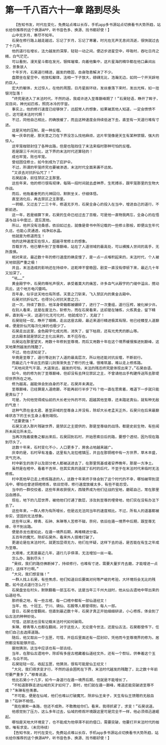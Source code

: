 # 第一千八百六十一章 路到尽头
        【告知书友，时代在变化，免费站点难以长存，手机app多书源站点切换看书大势所趋，站长给你推荐的这个换源APP，听书音色多、换源、找书都好使！】
       山中无岁月，寒尽不知年。
       石昊在修行路上越走越远，忘记了岁月，忘记了寒暑，时光在无声无息间流逝，很快就过去了十几年。
       他的道行在增长，法力越发的深厚，轻轻一动之间，便迈步进星空中，呼吸时，吞吐日月之精，白气茫茫。
       可以看到，漫天星斗都在发光，银辉璀璨，向着他集中，这片星海的精华都在他口鼻间出没，景象骇人
       十年岁月，石昊道行精进，越发的稳固，自身隐患解决了不少。
       盘膝坐在星空中，他放松躯体，法相一下子放大，磅礴无比，浩瀚无边，如同一个开天辟地的巨人。
       宏大的躯体，太过惊人，在他的周围，日月星辰环绕，发丝垂落下来时，发出光辉，如一挂银河坠落！
       “终究是进入了末法时代，不然的话，我或许进入至尊巅峰期了！”石昊轻语，睁开了眸子，双目间，神光如匹练，照亮冰冷的宇宙。
       事实上，他的修行速度已经够快了，远超常人的想象，如果被其他人知道，一定会愤愤不已，这可是末法时代啊！
       不过，同他自己相比，的确放缓了，而且这种速度会持续低迷下去，直至有一天道行难有寸进。
       这是天地的压制，是一种反噬。
       唯一庆幸的是，那天意之刀在下界没怎么找他麻烦，这片牢笼像是天生有某种禁锢，强大的惊人。
       这牢笼枷锁封住了各种出路，但是也阻挡住了末法来临时那种可怕的反噬。
       若是跟三千州对比，这下界的末法时代还算轻的！
       成也牢笼，败也牢笼。
       曾经困住修士，如今到成为了庇护伞。
       不过，所谓的牢笼终究也要被渗透，末法时代全面来袭不远矣。
       “又该去对抗折仙咒了！”
       石昊起身，前往禁区之主那里。
       这些年来，他的修行很有规律，每隔一段时间就去虚神界，生死搏杀，跟牢笼那里的生物大作战。
       而后，他拖着垂死的元神回归，默默坐关，仔细体悟。
       直至消化后，再去禁区之主那里。
       一转眼，又过去了二三十年，修道无岁月，石昊全身心的投入在当中，增进自己的道行，不断前进。
       这一年，若是细算下来，石昊的生命已经过去了百载，可是他一直物我两忘，全身心的在悟道与战斗中度过，遗忘其他。
       所以，他并没有沧桑感，依旧如过去，就像是骨书中所记载的一些修士那般，即便出生年代久远，也能心灵通透，纯净如水晶。
       他就是为修道而生！
       他的这种速度实在惊人，超越寻常修士的想象。
       百载岁月，他已攀升到了至尊巅峰，站在了人道领域的最高处，可以横推人世间的高手，无所畏惧。
       相对来说，最近数十年的修行速度的确变慢了，是一点一点堆积起来的，末法时代，个人被天地锁困严重之极！
       并且，末法造成的影响还在持续中，这乾坤不曾稳固，剧变一直没有停顿下来，最近几十年又加深了。
       “吼……”
       黄金殿宇中，石昊的嘶吼声很大，承受着莫大的痛苦，许多血气从殿宇的门缝中溢出，搅动风云，这个地方电闪雷鸣。
       百年身，似乎这天地也有所感，天意之刀斩来，飞入禁区内的黄金古殿中。
       石昊对抗折仙咒，也得分心对抗天意之刀，
       这一次，持续了数日，他浑身骨骼都被碾碎了，进行了一次重组，道行压榨，被化掉少许。
       在别人看来，这是在废法力，斩修为，而在石昊看来，这却是在锤炼，火炼真金，留下精粹，直到有一天，这道行化无可化时，他就成功了，无敌了！
       石昊轻轻一叹，睁开了眼睛，走出这座古殿，最近来道行精进极其有限，他已经臻至人道巅峰，便是折仙咒每次化掉的也极少了。
       石昊走出这里，金色殿宇化成光雨，消失了，留下枯寂，还有光秃秃的断山等。
       这古殿本就是禁区之主化出来的，本不应存在。
       石昊站在那里望天，用数十年修到至尊境，而后又用数十年在这个境界缓慢推进到巅峰，这天地果然越发的残酷了。
       不过，他也该知足了。
       毕竟是至尊了，道行等达到了人道的最高层次，所以他还能对抗反噬，不断前行。
       而最近几十年出生的婴儿则渐渐失去了修行的土壤，很难筑基，难以走上修炼路。
       “天地间灵气干涸，大道渐远，越发的可怕，末法的残忍终究是体现出来了。”石昊自语。
       如今，他的修为到了至尊巅峰，但却没有去拜见禁区之主，不曾请他出手构建传送阵去那堤坝世界所在之地。
       修为越高，越能体会到自身的不足，石昊并未满足。
       至尊巅峰，已经算是人道绝巅，不能再前行半步了吗？他一直在思索着，难道下一步就只能是真仙了？
       可是，为何他觉得成仙前的大长老分外的不同，超越其他至尊，还未踏足真仙，就有种无敌的气息！
       这种气质在金太君、甚至异域的至尊身上并没有，除却大长老孟天正外，石昊只在后来最巅峰状态下的王长生身上看到端倪。
       “还要更强！”
       石昊又进入那片残破世界，是禁区之主提供的，那是至尊级的战场，都是史前生物，有些闻所未闻见所未见。
       当再次拖着疲惫之躯出来后，石昊回到石村，开始思索日后的路，要想个透彻，因为现在路到尽头了。
       这数十年来，石村变化不小，人口更多了，房舍占地越来越广。
       庆幸的是，石村早有准备，这里有九龙拉棺镇压，并且在那铜棺中有一方世界，草木丰盛，灵气充沛。
       村中新生的孩子以及部分老人都被送进去了，在那里筑基或者安养晚年，那是一方净土。
       虽然是在棺中，看着不吉祥，但其实真的造就了石村的后代，不至于在末法时代来临时无法修炼。
       村中其他早已走上修炼路途的人，这数十年来终于体会到了这个时代的不幸，哪怕被带到混沌中，哪怕也曾进铜棺修炼，依旧觉得，修行速度放缓太多，有些不能忍受。
       当中的一群佼佼者，这些年来收获很大，西陵界成为他们征战的宝地，磨砺自己，常在那里浴血搏杀。
       现在，地下的几层世界，被他他们打通了数层，涉及到至尊的埋骨地，他们实在没有办法下去了。
       这些年来，一群人修为有所增长，但是远无法同当年的速度相比。不过，所有人的道基都被夯实，坚固的无法想象。
       这些年以来，穆青、石钟、朱琳等人苦修不辍，奈何，依旧在遁一境界中后期，跟至尊无缘，寻不到出路。
       便是赤龙也是如此，在遁一境界后期，再难精进分毫。
       五百年的魔咒，除却石昊外，看来外人很难打破了。
       更遑论是在末法时代，就更加显得无力，他们在怀疑，这样下去的话，是否能在有生之年成为至尊。
       太艰难，尤其是最近几年，道行几乎停滞，无法增加一丝一毫。
       怎么办，路到尽头！
       “昊叔，我们的路仿佛断掉了，持续修行，也难有寸进，需要大量岁月去磨，才能增进一点道行，这样不行啊。”
       “大兄，我们想变强！”
       一群人找上石昊，有些焦虑，他们知道日后要面对何等严峻的考验，大环境将会无比的残酷，如今这点道行怎么行？
       石昊盘坐在村头，默默翻看一部玉石书，这是当年三千州大战时，他从仙古遗地中带出来的仙道经书。
       那终极之地，有一些古棺，每一口棺中都有一部仙道经文！
       当年，他、十冠王、宁川、谪仙、石毅等人都曾得到，每人一部。
       昔日，石昊也曾翻阅，但直到最近数十年，石昊才真正开始细细研读，小心修炼，体会到了仙古法的种种妙处。
       可惜，这部法也没有记载末法时代如何破局。
       朱琳、穆青等人也都在翻阅，对于这些人，无论是今世法，还是仙古法，石昊都曾传下，任他们自己去选择道路。
       随后，他又取出一个玉匣，可惜，开启后里面还有一层封印，凭他而今至尊境界的修为，居然都没有能够开启。
       据他猜测，这当中应该也有一部古经。
       当年，在那仙古遗地中，除却有多座古棺藏着仙道经文外，还有一个祭坛，供奉着这个玉匣，与众不同。
       石昊轻轻一叹，收起玉匣，他猜测，很有可能是仙王经文！
       “大兄，我们得求变才行，不然的话会困死在下界，末法时代越发的残酷了，比之数十年前可要严重多了。”穆青说道。
       他比石昊小十几岁，如今一身道行在遁一境界后期，但就是不能增长了。
       “不知道那群走进仙域的天才如何了，那时，他们就在遁一巅峰，难道还能突破进至尊不成？”朱琳有些羡慕。
       “不可能，便是在仙域，他们也难以打破魔咒，除非仙王亲子，天生有仙王馈赠的无敌血脉！”石钟不相信。
       “我在摸索一条路，但还不成熟，不敢教给你们。看来，我得抓紧了，求变！”石昊说道。
       他感觉到了压力，这么多年过去，仙域的修炼环境跟这里可是完全不一样，他必须得迅速崛起。
       哪怕是天地大环境变了，也不能成为他停滞不前的借口，需要突破，他要打开末法时代的枷锁，唯有求变。（未完待续）
       【告知书友，时代在变化，免费站点难以长存，手机app多书源站点切换看书大势所趋，站长给你推荐的这个换源APP，听书音色多、换源、找书都好使！】